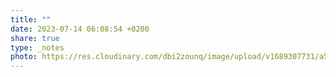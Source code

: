 ```yaml
---
title: ""
date: 2023-07-14 06:08:54 +0200
share: true
type: _notes
photo: https://res.cloudinary.com/dbi2zounq/image/upload/v1689307731/a51oxk4z9x98ekxujh1s.jpg
---
```


